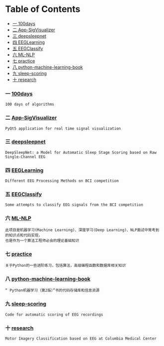 Table of Contents
=================
* [一 100days](#一-100days)
* [二 App-SigVisualizer](#二-app-sigvisualizer)
* [三 deepsleepnet](#三-deepsleepnet)
* [四 EEGLearning](#四-eeglearning)
* [五 EEGClassify](#五-eegclassify)
* [六 ML-NLP](#六-ml-nlp)
* [七 practice](#七-practice)
* [八 python-machine-learning-book](#八-python-machine-learning-book)
* [九 sleep-scoring](#九-sleep-scoring)
* [十 research](#十-research) 


### 一 [100days](https://github.com/coells/100days)
    100 days of algorithms

### 二 [App-SigVisualizer](https://github.com/labstreaminglayer/App-SigVisualizer)
    PyQt5 application for real time signal visualization

### 三 [deepsleepnet](https://github.com/akaraspt/deepsleepnet)
    DeepSleepNet: a Model for Automatic Sleep Stage Scoring based on Raw Single-Channel EEG

### 四 [EEGLearning](https://github.com/shenyurun/EEGLearning)
    Different EEG Processing Methods on BCI competition

### 五 [EEGClassify](https://github.com/kevinchangwang/EEG_Classify)
    Some attempts to classify EEG signals from the BCI competition

### 六 [ML-NLP](https://github.com/NLP-LOVE/ML-NLP)
    此项目是机器学习(Machine Learning)、深度学习(Deep Learning)、NLP面试中常考到的知识点和代码实现，   
    也是作为一个算法工程师必会的理论基础知识  

### 七 [practice](https://github.com/0Monster0/Python)
    关于Python的一些进阶练习，包括算法，高级编程函数和数据库相关知识

### 八 [python-machine-learning-book](https://github.com/zh-zqm/python-machine-learning-book-2nd-edition)
    “ Python机器学习（第2版）”书的代码存储库和信息资源

### 九 [sleep-scoring](https://github.com/alexander-malafeev/sleep-scoring)
    Code for automatic scoring of EEG recordings

### 十 [research](https://github.com/Kearlay/research)
    Motor Imagery Classification based on EEG at Columbia Medical Center
